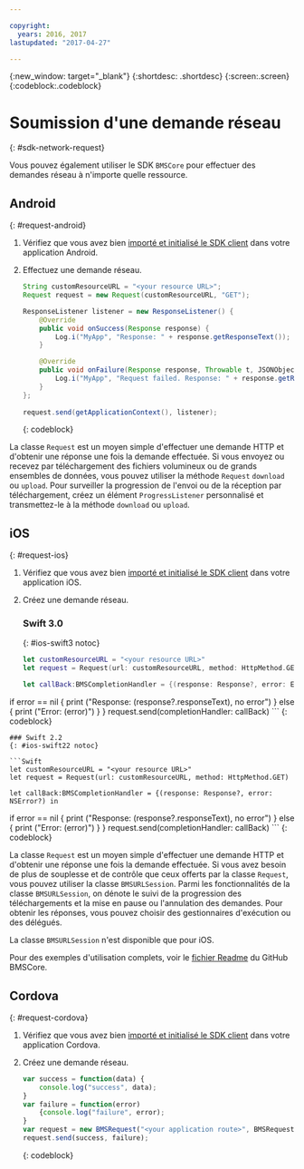 ```yaml
---

copyright:
  years: 2016, 2017
lastupdated: "2017-04-27"

---
```

{:new_window: target="_blank"}
{:shortdesc: .shortdesc}
{:screen:.screen}
{:codeblock:.codeblock}

# Soumission d'une demande réseau
{: #sdk-network-request}

Vous pouvez également utiliser le SDK `BMSCore` pour effectuer des demandes réseau à n'importe quelle ressource.

## Android
{: #request-android}

1. Vérifiez que vous avez bien [importé et initialisé le SDK client](/docs/mobile/sdk_BMSClient.html#init-BMSClient-android) dans votre application Android. 
	
2. Effectuez une demande réseau.

	```Java
	String customResourceURL = "<your resource URL>";
	Request request = new Request(customResourceURL, "GET");

	ResponseListener listener = new ResponseListener() {
		@Override
		public void onSuccess(Response response) {
			Log.i("MyApp", "Response: " + response.getResponseText());
		}

		@Override
		public void onFailure(Response response, Throwable t, JSONObject extendedInfo) {
			Log.i("MyApp", "Request failed. Response: " + response.getResponseText() + ". Error: " + t.getLocalizedMessage());
		}
	};
        
	request.send(getApplicationContext(), listener);
	```
	{: codeblock}

La classe `Request` est un moyen simple d'effectuer une demande HTTP et d'obtenir une réponse une fois la demande effectuée. Si
vous envoyez ou recevez par téléchargement des fichiers volumineux ou de grands ensembles
de données, vous pouvez utiliser la méthode `Request`
`download` ou `upload`. Pour surveiller la progression
de l'envoi ou de la réception par téléchargement, créez un élément
`ProgressListener` personnalisé et transmettez-le à la méthode
`download` ou `upload`. 

<!--For complete usage examples, see the `BMSCore` GitHub [README](https://github.com/ibm-bluemix-mobile-services/bms-clientsdk-android-core).-->


## iOS
{: #request-ios}

1. Vérifiez que vous avez bien [importé et initialisé le SDK client](/docs/mobile/sdk_BMSClient.html#init-BMSClient-ios) dans votre
application iOS.

2. Créez une demande réseau.

	### Swift 3.0
	{: #ios-swift3 notoc}
	
	```Swift
	let customResourceURL = "<your resource URL>"
	let request = Request(url: customResourceURL, method: HttpMethod.GET)
	
	let callBack:BMSCompletionHandler = {(response: Response?, error: Error?) in
 if error == nil {
			print ("Response: \(response?.responseText), no error")
		} else {
			print ("Error: \(error)")
		}
	}
		request.send(completionHandler: callBack)
	```
	{: codeblock}
 
	### Swift 2.2
	{: #ios-swift22 notoc}
	
	```Swift
	let customResourceURL = "<your resource URL>"
	let request = Request(url: customResourceURL, method: HttpMethod.GET)
	
	let callBack:BMSCompletionHandler = {(response: Response?, error: NSError?) in
 if error == nil {
			print ("Response: \(response?.responseText), no error")
		} else {
			print ("Error: \(error)")
		}
	}
		request.send(completionHandler: callBack)
	```
	{: codeblock}

La classe `Request` est un moyen simple d'effectuer une demande HTTP et d'obtenir une réponse une fois la demande effectuée. Si vous avez
besoin de plus de souplesse et de contrôle que ceux offerts par la classe `Request`, vous pouvez utiliser la classe `BMSURLSession`. Parmi
les fonctionnalités de la classe `BMSURLSession`, on dénote le suivi de la progression des téléchargements et la mise en pause ou l'annulation des
demandes. Pour obtenir les réponses, vous pouvez choisir des gestionnaires d'exécution ou des délégués.

La classe `BMSURLSession` n'est disponible que pour iOS.

Pour des exemples d'utilisation complets, voir le
[fichier
Readme](https://github.com/ibm-bluemix-mobile-services/bms-clientsdk-swift-core) du GitHub BMSCore.



## Cordova
{: #request-cordova}

1. Vérifiez que vous avez bien [importé et initialisé le SDK client](/docs/mobile/sdk_BMSClient.html#init-BMSClient-cordova) dans votre
application Cordova.

2. Créez une demande réseau.

	```Javascript
	var success = function(data) {
		console.log("success", data);
	}
	var failure = function(error)
		{console.log("failure", error);
	}
	var request = new BMSRequest("<your application route>", BMSRequest.GET);
	request.send(success, failure);
	```
	{: codeblock}

